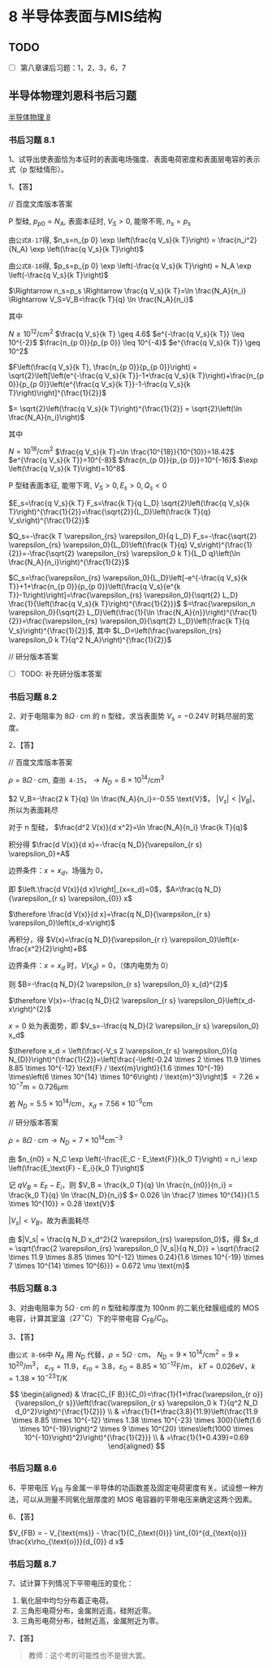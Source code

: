 # 8 半导体表面与MIS结构

## TODO

* [ ] 第八章课后习题：1，2，3，6，7

## 半导体物理刘恩科书后习题

[半导体物理 8](https://wenku.baidu.com/view/99c3de649b6648d7c1c74616?pcf=2&bfetype=new&bfetype=new&_wkts_=1725500706332)

### 书后习题 8.1

1、试导出使表面恰为本征时的表面电场强度、表面电荷密度和表面层电容的表示式（p 型硅情形）。

1、【答】

// 百度文库版本答案

P 型硅, $p_{p 0}=N_A$, 表面本征时, $V_S>0$, 能带不弯, $n_s=p_s$

由`公式8-17`得, $n_s=n_{p 0} \exp \left(\frac{q V_s}{k T}\right) = \frac{n_i^2}{N_A} \exp \left(\frac{q V_s}{k T}\right)$

由`公式8-18`得, $p_s=p_{p 0} \exp \left(-\frac{q V_s}{k T}\right) = N_A \exp \left(-\frac{q V_s}{k T}\right)$

$\Rightarrow n_s=p_s \Rightarrow \frac{q V_s}{k T}=\ln \frac{N_A}{n_i} \Rightarrow V_S=V_B=\frac{k T}{q} \ln \frac{N_A}{n_i}$

其中

$N \geq 10^{12} / \mathrm{cm}^2$
$\frac{q V_s}{k T} \geq 4.6$
$e^{-\frac{q V_s}{k T}} \leq 10^{-2}$
$\frac{n_{p 0}}{p_{p 0}} \leq 10^{-4}$
$e^{\frac{q V_s}{k T}} \geq 10^2$

$F\left(\frac{q V_s}{k T}, \frac{n_{p 0}}{p_{p 0}}\right) = \sqrt{2}\left[\left(e^{-\frac{q V_s}{k T}}-1+\frac{q V_s}{k T}\right)+\frac{n_{p 0}}{p_{p 0}}\left(e^{\frac{q V_s}{k T}}-1-\frac{q V_s}{k T}\right)\right]^{\frac{1}{2}}$

$= \sqrt{2}\left(\frac{q V_s}{k T}\right)^{\frac{1}{2}} = \sqrt{2}\left(\ln \frac{N_A}{n_i}\right)$

其中

$N=10^{18} / \mathrm{cm}^2$
$\frac{q V_s}{k T}=\ln \frac{10^{18}}{10^{10}}=18.42$
$e^{\frac{q V_s}{k T}}=10^{-8}$
$\frac{n_{p 0}}{p_{p 0}}=10^{-16}$
$\exp \left(\frac{q V_s}{k T}\right)=10^8$

P 型硅表面本征, 能带下弯, $V_S>0, E_s>0, Q_s<0$

$E_s=\frac{q V_s}{k T} F_s=\frac{k T}{q L_D} \sqrt{2}\left(\frac{q V_s}{k T}\right)^{\frac{1}{2}}=\frac{\sqrt{2}}{L_D}\left(\frac{k T}{q} V_s\right)^{\frac{1}{2}}$

$Q_s=-\frac{k T \varepsilon_{rs} \varepsilon_0}{q L_D} F_s=-\frac{\sqrt{2} \varepsilon_{rs} \varepsilon_0}{L_D}\left(\frac{k T}{q} V_s\right)^{\frac{1}{2}}=-\frac{\sqrt{2} \varepsilon_{rs} \varepsilon_0 k T}{L_D q}\left(\ln \frac{N_A}{n_i}\right)^{\frac{1}{2}}$

$C_s=\frac{\varepsilon_{rs} \varepsilon_0}{L_D}\left[-e^{-\frac{q V_s}{k T}}+1+\frac{n_{p 0}}{p_{p 0}}\left(\frac{q V_s}{e^{k T}}-1\right)\right]=\frac{\varepsilon_{rs} \varepsilon_0}{\sqrt{2} L_D} \frac{1}{\left(\frac{q V_s}{k T}\right)^{\frac{1}{2}}}$
$=\frac{\varepsilon_n \varepsilon_0}{\sqrt{2} L_D}\left(\frac{1}{\ln \frac{N_A}{n}}\right)^{\frac{1}{2}}=\frac{\varepsilon_{rs} \varepsilon_0}{\sqrt{2} L_D}\left(\frac{k T}{q V_s}\right)^{\frac{1}{2}}$, 其中 $L_D=\left(\frac{\varepsilon_{rs} \varepsilon_0 k T}{q^2 N_A}\right)^{\frac{1}{2}}$

// 研分版本答案

* [ ] TODO: 补充研分版本答案

### 书后习题 8.2

2、对于电阻率为 $8 \Omega \cdot \text{cm}$ 的 n 型硅，求当表面势 $V_{\text{s}} = -0.24 \text{V}$ 时耗尽层的宽度。

2、【答】

// 百度文库版本答案

$\rho=8 \Omega \cdot \text{cm}$, 查`图 4-15`，$\to N_{D} = 6 \times 10^{14} / \text{cm}^3$

$2 V_B=-\frac{2 k T}{q} \ln \frac{N_A}{n_i}=-0.55 \text{V}$，
$\left|V_s\right| < \left|V_B\right|$，所以为表面耗尽

对于 n 型硅， $\frac{d^2 V(x)}{d x^2}=\ln \frac{N_A}{n_i} \frac{k T}{q}$

积分得 $\frac{d V(x)}{d x}=-\frac{q N_D}{\varepsilon_{r s} \varepsilon_0}+A$

边界条件：$x = x_d$，场强为 0，

即 $\left.\frac{d V(x)}{d x}\right|_{x=x_d}=0$，$A=\frac{q N_D}{\varepsilon_{r s} \varepsilon_{0}} x$

$\therefore \frac{d V(x)}{d x}=\frac{q N_D}{\varepsilon_{r s} \varepsilon_0}\left(x_d-x\right)$

再积分，得 $V(x)=\frac{q N_D}{\varepsilon_{r r} \varepsilon_0}\left(x-\frac{x^2}{2}\right)+B$

边界条件：$x=x_d$ 时，$V(x_d)=0$，（体内电势为 0）

则 $B=-\frac{q N_D}{2 \varepsilon_{r s} \varepsilon_0} x_{d}^{2}$

$\therefore V(x)=-\frac{q N_D}{2 \varepsilon_{r s} \varepsilon_0}\left(x_d-x\right)^{2}$

$x=0$ 处为表面势，即 $V_s=-\frac{q N_D}{2 \varepsilon_{r s} \varepsilon_0} x_d$

$\therefore x_d = \left(\frac{-V_s 2 \varepsilon_{r s} \varepsilon_0}{q N_{D}}\right)^{\frac{1}{2}}=\left[\frac{-\left(-0.24 \times 2 \times 11.9 \times 8.85 \times 10^{-12} \text{F} / \text{m}\right)}{1.6 \times 10^{-19} \times\left(6 \times 10^{14} \times 10^6\right) / \text{m}^3}\right]$
$= 7.26 \times 10^{-7} \text{m}=0.726 \mu \text{m}$

若 $N_D=5.5 \times 10^{14} / \text{cm}$，$x_d=7.56 \times 10^{-5} \text{cm}$

// 研分版本答案

$\rho=8 \Omega \cdot \text{cm} \to N_{D} = 7 \times 10^{14} \text{cm}^{-3}$

由 $n_{n0} = N_C \exp \left(-\frac{E_C - E_\text{F}}{k_0 T}\right) = n_i \exp \left(\frac{E_\text{F} - E_i}{k_0 T}\right)$

记 $q V_B = E_\text{F} - E_i$，则 $V_B = \frac{k_0 T}{q} \ln \frac{n_{n0}}{n_i} = \frac{k_0 T}{q} \ln \frac{N_D}{n_i}$
$= 0.026 \ln \frac{7 \times 10^{14}}{1.5 \times 10^{10}} = 0.28 \text{V}$

$|V_s| < V_B$，故为表面耗尽

由 $|V_s| = \frac{q N_D x_d^2}{2 \varepsilon_{rs} \varepsilon_0}$，得 $x_d = \sqrt{\frac{2 \varepsilon_{rs} \varepsilon_0 |V_s|}{q N_D}} = \sqrt{\frac{2 \times 11.9 \times 8.85 \times 10^{-12} \times 0.24}{1.6 \times 10^{-19} \times 7 \times 10^{14} \times 10^{6}}} = 0.672 \mu \text{m}$

### 书后习题 8.3

3、对由电阻率为 $5 \Omega \cdot \text{cm}$ 的 n 型硅和厚度为 $100 \text{nm}$ 的二氧化硅膜组成的 MOS 电容，计算其室温（$27^\circ \text{C}$）下的平带电容 $C_{\text{FB}}/C_{\text{0}}$。

3、【答】

由`公式 8-66`中 $N_A$ 用 $N_D$ 代替，$\rho=5 \Omega \cdot \text{cm}$，
$N_D=9 \times 10^{14} / \text{cm}^2=9 \times 10^{20} / \text{m}^3$，
$\varepsilon_{rs}=11.9$，$\varepsilon_{ro}=3.8$，$\varepsilon_0=8.85 \times 10^{-12} \text{F} / \text{m}$，
$k T=0.026 \text{eV}$，$k=1.38 \times 10^{-23} \text{T} / \text{K}$

$$
\begin{aligned}
& \frac{C_{F B}}{C_0}=\frac{1}{1+\frac{\varepsilon_{r o}}{\varepsilon_{r s}}\left(\frac{\varepsilon_{r s} \varepsilon_0 k T}{q^2 N_D d_0^2}\right)^{\frac{1}{2}}} \\
& =\frac{1}{1+\frac{3.8}{11.9}\left(\frac{11.9 \times 8.85 \times 10^{-12} \times 1.38 \times 10^{-23} \times 300}{\left(1.6 \times 10^{-19}\right)^2 \times 9 \times 10^{20} \times\left(1000 \times 10^{-10}\right)^2}\right)^{\frac{1}{2}}} \\
& =\frac{1}{1+0.439}=0.69
\end{aligned}
$$

### 书后习题 8.6

6、平带电压 $V_{\text{FB}}$ 与金属一半导体的功函数差及固定电荷密度有关。试设想一种方法，可以从测量不同氧化层厚度的 MOS 电容器的平带电压来确定这两个因素。

6、【答】

$V_{FB} = - V_{\text{ms}} - \frac{1}{C_{\text{0}}} \int_{0}^{d_{\text{o}}} \frac{x\rho_{\text{o}}}{d_{0}} d x$

<!-- 感觉必不会考，直接跳过 -->

### 书后习题 8.7

7、试计算下列情况下平带电压的变化：

1. 氧化层中均匀分布着正电荷。
2. 三角形电荷分布，金属附近高，硅附近零。
3. 三角形电荷分布，硅附近高，金属附近为零。

7、【答】

> 教师：这个考的可能性也不是很大罢。

<!-- 感觉必不会考，直接跳过 -->
